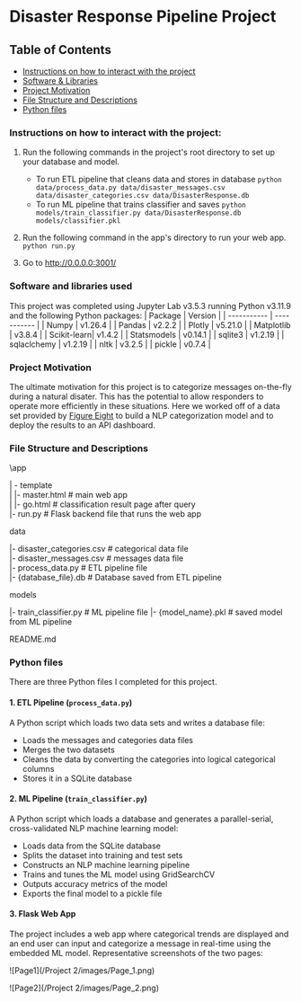 # Disaster Response Pipeline Project

## Table of Contents
 * [Instructions on how to interact with the project](#instructions-on-how-to-interact-with-the-project)
 * [Software & Libraries](#software-and-libraries-used)
 * [Project Motivation](#project-motivation)
 * [File Structure and Descriptions](#file-structure-and-descriptions)
 * [Python files](#python-files)
 
### Instructions on how to interact with the project:
1. Run the following commands in the project's root directory to set up your database and model.

    - To run ETL pipeline that cleans data and stores in database
        `python data/process_data.py data/disaster_messages.csv data/disaster_categories.csv data/DisasterResponse.db`
    - To run ML pipeline that trains classifier and saves
        `python models/train_classifier.py data/DisasterResponse.db models/classifier.pkl`

2. Run the following command in the app's directory to run your web app.
    `python run.py`

3. Go to http://0.0.0.0:3001/

### Software and libraries used

This project was completed using Jupyter Lab v3.5.3 running Python v3.11.9 and the following Python packages:
| Package     |   Version   |
| ----------- | ----------- |
| Numpy       |   v1.26.4   |
| Pandas      |   v2.2.2    |
| Plotly      |   v5.21.0   |
| Matplotlib  |   v3.8.4    |
| Scikit-learn|   v1.4.2    |
| Statsmodels |    v0.14.1  |
| sqlite3     | v1.2.19 |
| sqlaclchemy | v1.2.19 |
| nltk        | v3.2.5 |
| pickle      | v0.7.4 |

### Project Motivation
The ultimate motivation for this project is to categorize messages on-the-fly during a natural disater. This has the potential to allow responders to operate more efficiently in these situations. Here we worked off of a data set provided by [Figure Eight](https://appen.com/) to build a NLP categorization model and to deploy the results to an API dashboard.

### File Structure and Descriptions
\app    

| - template    
| |- master.html # main web app    
| |- go.html # classification result page after query    
|- run.py # Flask backend file that runs the web app    


data    

|- disaster_categories.csv # categorical data file    
|- disaster_messages.csv # messages data file    
|- process_data.py # ETL pipeline file  
|- {database_file}.db # Database saved from ETL pipeline   


models   

|- train_classifier.py # ML pipeline file 
|- {model_name}.pkl # saved model from ML pipeline  


README.md    

### Python files
There are three Python files I completed for this project. 

#### 1. ETL Pipeline (`process_data.py`)
A Python script which loads two data sets and writes a database file:

 - Loads the messages and categories data files
 - Merges the two datasets
 - Cleans the data by converting the categories into logical categorical columns
 - Stores it in a SQLite database
  
#### 2. ML Pipeline (`train_classifier.py`)
A Python script which loads a database and generates a parallel-serial, cross-validated NLP machine learning model:

 - Loads data from the SQLite database
 - Splits the dataset into training and test sets
 - Constructs an NLP machine learning pipeline
 - Trains and tunes the ML model using GridSearchCV
 - Outputs accuracy metrics of the model
 - Exports the final model to a pickle file
 
#### 3. Flask Web App
The project includes a web app where categorical trends are displayed and an end user can input and categorize a message in real-time using the embedded ML model. 
Representative screenshots of the two pages:

![Page1](/Project 2/images/Page_1.png)


![Page2](/Project 2/images/Page_2.png)

